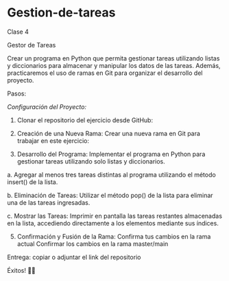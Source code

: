 # Gestion-de-tareas
Clase 4

Gestor de Tareas

Crear un programa en Python que permita gestionar tareas utilizando listas y diccionarios para almacenar y manipular los datos de las tareas. Además, practicaremos el uso de ramas en Git para organizar el desarrollo del proyecto.

Pasos:

*Configuración del Proyecto:*

1. Clonar el repositorio del ejercicio desde GitHub:

2. Creación de una Nueva Rama:
Crear una nueva rama en Git para trabajar en este ejercicio:

3. Desarrollo del Programa:
Implementar el programa en Python para gestionar tareas utilizando solo listas y diccionarios.

a. Agregar al menos tres tareas distintas al programa utilizando el método insert() de la lista.

b. Eliminación de Tareas:
Utilizar el método pop() de la lista para eliminar una de las tareas ingresadas.

c. Mostrar las Tareas:
Imprimir en pantalla las tareas restantes almacenadas en la lista, accediendo directamente a los elementos mediante sus índices.

5. Confirmación y Fusión de la Rama:
 Confirma tus cambios en la rama actual
 Confirmar los cambios en la rama master/main


Entrega: copiar o adjuntar el link del repositorio

Éxitos! 💪🐍
